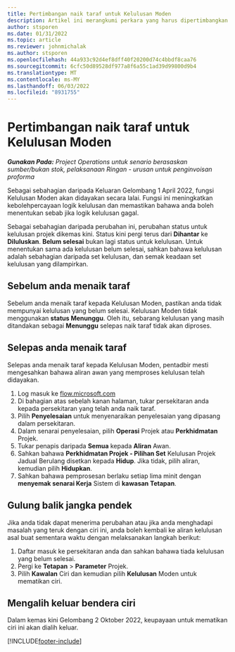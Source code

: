 ```yaml
---
title: Pertimbangan naik taraf untuk Kelulusan Moden
description: Artikel ini merangkumi perkara yang harus dipertimbangkan oleh pentadbir apabila mereka mendayakan fungsi Kelulusan Moden.
author: stsporen
ms.date: 01/31/2022
ms.topic: article
ms.reviewer: johnmichalak
ms.author: stsporen
ms.openlocfilehash: 44a933c92d4ef8dff40f20200d74c4bbdf8caa76
ms.sourcegitcommit: 6cfc50d89528df977a8f6a55c1ad39d99800d9b4
ms.translationtype: MT
ms.contentlocale: ms-MY
ms.lasthandoff: 06/03/2022
ms.locfileid: "8931755"
---
```

# <a name="upgrade-considerations-for-modern-approvals"></a>Pertimbangan naik taraf untuk Kelulusan Moden 

_**Gunakan Pada:** Project Operations untuk senario berasaskan sumber/bukan stok, pelaksanaan Ringan - urusan untuk penginvoisan proforma_

Sebagai sebahagian daripada Keluaran Gelombang 1 April 2022, fungsi Kelulusan Moden akan didayakan secara lalai. Fungsi ini meningkatkan kebolehpercayaan logik kelulusan dan memastikan bahawa anda boleh menentukan sebab jika logik kelulusan gagal.

Sebagai sebahagian daripada perubahan ini, perubahan status untuk kelulusan projek dikemas kini. Status kini pergi terus dari **Dihantar** ke **Diluluskan**. **Belum selesai** bukan lagi status untuk kelulusan. Untuk menentukan sama ada kelulusan belum selesai, sahkan bahawa kelulusan adalah sebahagian daripada set kelulusan, dan semak keadaan set kelulusan yang dilampirkan.

## <a name="before-you-upgrade"></a>Sebelum anda menaik taraf

Sebelum anda menaik taraf kepada Kelulusan Moden, pastikan anda tidak mempunyai kelulusan yang belum selesai. Kelulusan Moden tidak menggunakan **status Menunggu**. Oleh itu, sebarang kelulusan yang masih ditandakan sebagai **Menunggu** selepas naik taraf tidak akan diproses.

## <a name="after-you-upgrade"></a>Selepas anda menaik taraf

Selepas anda menaik taraf kepada Kelulusan Moden, pentadbir mesti mengesahkan bahawa aliran awan yang memproses kelulusan telah didayakan.

1. Log masuk ke [flow.microsoft.com](https://flow.microsoft.com)
2. Di bahagian atas sebelah kanan halaman, tukar persekitaran anda kepada persekitaran yang telah anda naik taraf.
3. Pilih **Penyelesaian** untuk menyenaraikan penyelesaian yang dipasang dalam persekitaran.
4. Dalam senarai penyelesaian, pilih **Operasi** Projek atau **Perkhidmatan** Projek.
5. Tukar penapis daripada **Semua** kepada **Aliran** Awan.
6. Sahkan bahawa **Perkhidmatan Projek - Pilihan Set** Kelulusan Projek Jadual Berulang disetkan kepada **Hidup**. Jika tidak, pilih aliran, kemudian pilih **Hidupkan**.
7. Sahkan bahawa pemprosesan berlaku setiap lima minit dengan **menyemak senarai Kerja** Sistem di **kawasan Tetapan**.

## <a name="short-term-rollback"></a>Gulung balik jangka pendek

Jika anda tidak dapat menerima perubahan atau jika anda menghadapi masalah yang teruk dengan ciri ini, anda boleh kembali ke aliran kelulusan asal buat sementara waktu dengan melaksanakan langkah berikut:
1. Daftar masuk ke persekitaran anda dan sahkan bahawa tiada kelulusan yang belum selesai.
2. Pergi ke **Tetapan** > **Parameter** Projek.
3. Pilih **Kawalan** Ciri dan kemudian pilih **Kelulusan** Moden untuk mematikan ciri.

## <a name="removing-the-feature-flag"></a>Mengalih keluar bendera ciri

Dalam kemas kini Gelombang 2 Oktober 2022, keupayaan untuk mematikan ciri ini akan dialih keluar.

[!INCLUDE[footer-include](../includes/footer-banner.md)]
